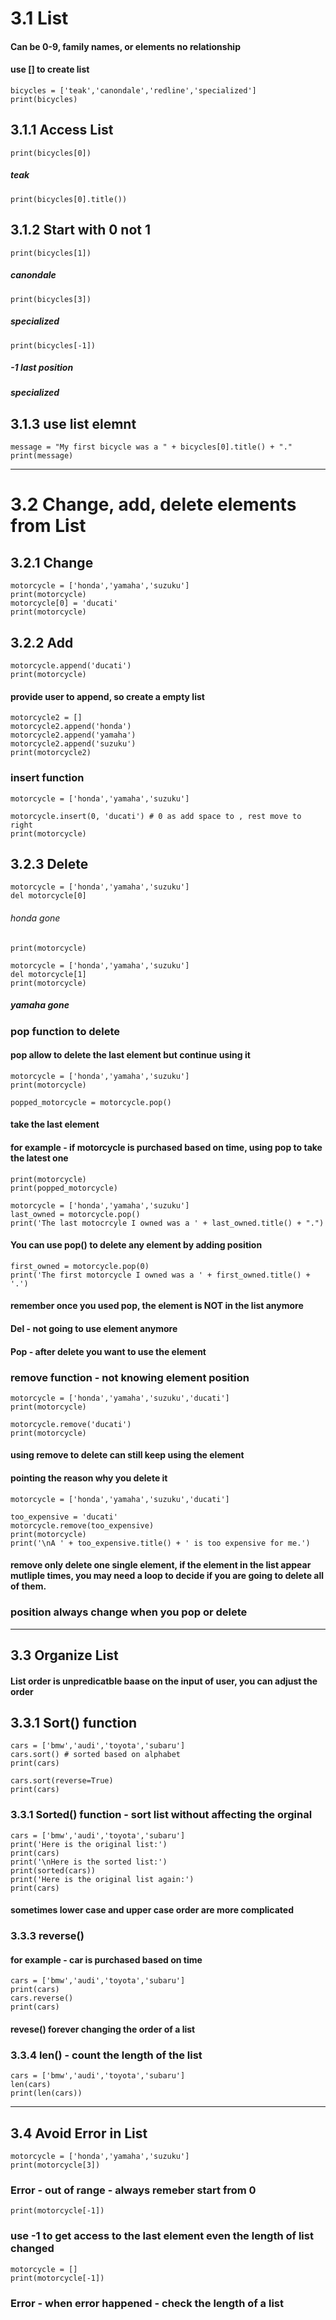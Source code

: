 # 3.1 List
#### Can be 0-9, family names, or elements no relationship
#### use [] to create list
```
bicycles = ['teak','canondale','redline','specialized']
print(bicycles)
```
## 3.1.1 Access List
```print(bicycles[0])``` 

##### teak

```print(bicycles[0].title())```

## 3.1.2 Start with 0 not 1
```print(bicycles[1])```
##### canondale
```print(bicycles[3])```
##### specialized

```print(bicycles[-1])```
##### -1 last position
##### specialized

## 3.1.3 use list elemnt
```
message = "My first bicycle was a " + bicycles[0].title() + "."
print(message)
```
***
# 3.2 Change, add, delete elements from List
## 3.2.1 Change
```
motorcycle = ['honda','yamaha','suzuku']
print(motorcycle)
motorcycle[0] = 'ducati'
print(motorcycle)
```

## 3.2.2 Add
```
motorcycle.append('ducati')
print(motorcycle)
```

#### provide user to append, so create a empty list
```
motorcycle2 = []
motorcycle2.append('honda')
motorcycle2.append('yamaha')
motorcycle2.append('suzuku')
print(motorcycle2)
```

### insert function
```
motorcycle = ['honda','yamaha','suzuku']
```
```
motorcycle.insert(0, 'ducati') # 0 as add space to , rest move to right
print(motorcycle)
```

## 3.2.3 Delete
```
motorcycle = ['honda','yamaha','suzuku']
del motorcycle[0] 
```
###### honda gone
```
print(motorcycle)
```
```
motorcycle = ['honda','yamaha','suzuku']
del motorcycle[1]
print(motorcycle) 
```
##### yamaha gone

### pop function to delete
#### pop allow to delete the last element but continue using it
```
motorcycle = ['honda','yamaha','suzuku']
print(motorcycle)
```
```
popped_motorcycle = motorcycle.pop() 
```
#### take the last element 
#### for example - if motorcycle is purchased based on time, using pop to take the latest one
```
print(motorcycle)
print(popped_motorcycle)
```
```
motorcycle = ['honda','yamaha','suzuku']
last_owned = motorcycle.pop()
print('The last motocrcyle I owned was a ' + last_owned.title() + ".")
```

#### You can use pop() to delete any element by adding position
```
first_owned = motorcycle.pop(0)
print('The first motorcycle I owned was a ' + first_owned.title() + '.')
```

#### remember once you used pop, the element is NOT in the list anymore
#### Del - not going to use element anymore
#### Pop - after delete you want to use the element

### remove function - not knowing element position
```
motorcycle = ['honda','yamaha','suzuku','ducati']
print(motorcycle)
```
```
motorcycle.remove('ducati')
print(motorcycle)
```
#### using remove to delete can still keep using the element
#### pointing the reason why you delete it
```
motorcycle = ['honda','yamaha','suzuku','ducati']
```
```
too_expensive = 'ducati'
motorcycle.remove(too_expensive)
print(motorcycle)
print('\nA ' + too_expensive.title() + ' is too expensive for me.')
```
#### remove only delete one single element, if the element in the list appear mutliple times, you may need a loop to decide if you are going to delete all of them.

### position always change when you pop or delete
***
## 3.3 Organize List
#### List order is unpredicatble baase on the input of user, you can adjust the order

## 3.3.1 Sort() function
```
cars = ['bmw','audi','toyota','subaru']
cars.sort() # sorted based on alphabet
print(cars)
```
```
cars.sort(reverse=True)
print(cars)
```
### 3.3.1 Sorted() function - sort list without affecting the orginal
```
cars = ['bmw','audi','toyota','subaru']
print('Here is the original list:')
print(cars)
print('\nHere is the sorted list:')
print(sorted(cars))
print('Here is the original list again:')
print(cars)
```
#### sometimes lower case and upper case order are more complicated

### 3.3.3 reverse() 
#### for example - car is purchased based on time
```
cars = ['bmw','audi','toyota','subaru']
print(cars)
cars.reverse()
print(cars)
```
#### revese() forever changing the order of a list

### 3.3.4 len() - count the length of the list
```
cars = ['bmw','audi','toyota','subaru']
len(cars)
print(len(cars))
```
***
## 3.4 Avoid Error in List
```
motorcycle = ['honda','yamaha','suzuku']
print(motorcycle[3])
```
### Error - out of range - always remeber start from 0

```
print(motorcycle[-1])
```
### use -1 to get access to the last element even the length of list changed

```
motorcycle = []
print(motorcycle[-1])
```
### Error - when error happened - check the length of a list
